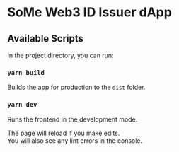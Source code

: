 # SoMe Web3 ID Issuer dApp

## Available Scripts

In the project directory, you can run:

### `yarn build`

Builds the app for production to the `dist` folder.

### `yarn dev`

Runs the frontend in the development mode.

The page will reload if you make edits.\
You will also see any lint errors in the console.
